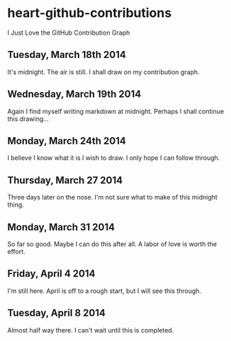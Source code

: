 # heart-github-contributions
I Just Love the GitHub Contribution Graph

## Tuesday, March 18th 2014
It's midnight. The air is still. I shall draw on my contribution graph.

## Wednesday, March 19th 2014
Again I find myself writing markdown at midnight. Perhaps I shall continue this drawing...

## Monday, March 24th 2014
I believe I know what it is I wish to draw. I only hope I can follow through.

## Thursday, March 27 2014
Three days later on the nose. I'm not sure what to make of this midnight thing.

## Monday, March 31 2014
So far so good. Maybe I can do this after all. A labor of love is worth the effort.

## Friday, April 4 2014
I'm still here. April is off to a rough start, but I will see this through.

## Tuesday, April 8 2014
Almost half way there. I can't wait until this is completed.
